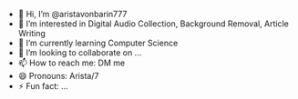 - 👋 Hi, I’m @aristavonbarin777
- 👀 I’m interested in Digital Audio Collection, Background Removal, Article Writing
- 🌱 I’m currently learning Computer Science
- 💞️ I’m looking to collaborate on ...
- 📫 How to reach me: DM me
- 😄 Pronouns: Arista/7
- ⚡ Fun fact: ...

<!---
aristavonbarin777/aristavonbarin777 is a ✨ special ✨ repository because its `README.md` (this file) appears on your GitHub profile.
You can click the Preview link to take a look at your changes.
--->
